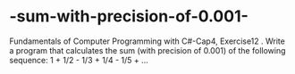 # -sum-with-precision-of-0.001-
Fundamentals of Computer Programming with C#-Cap4, Exercise12
. Write a program that calculates the sum (with precision of 0.001) of
the following sequence: 1 + 1/2 - 1/3 + 1/4 - 1/5 + …
